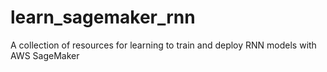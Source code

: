 # learn_sagemaker_rnn
A collection of resources for learning to train and deploy RNN models with AWS SageMaker
